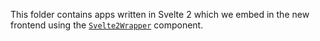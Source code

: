 This folder contains apps written in Svelte 2 which we embed in the new frontend using the [`Svelte2Wrapper`](../views/_partials/svelte2/Svelte2Wrapper.svelte) component.
